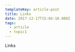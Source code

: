```yaml
---
templateKey: article-post
title: Links
date: 2017-12-17T15:04:10.000Z
tags:
  - article
  - topic1
---
```

Links
